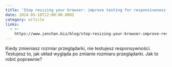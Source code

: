 ```yaml
---
title: 'Stop resizing your browser: improve testing for responsiveness'
date: 2024-05-18T22:00:00.000Z
category: article
links:
  - >-
    https://www.jenchan.biz/blog/stop-resizing-your-browser-improve-responsive-testing
---
```


Kiedy zmieniasz rozmiar przeglądarki, nie testujesz responsywności. Testujesz to, jak układ wygląda po zmianie rozmiaru przeglądarki. Jak to robić poprawnie?
